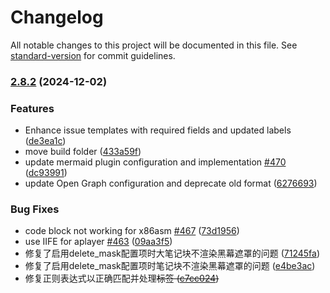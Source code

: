 # Changelog

All notable changes to this project will be documented in this file. See [standard-version](https://github.com/conventional-changelog/standard-version) for commit guidelines.

### [2.8.2](https://github.com/EvanNotFound/hexo-theme-redefine/compare/v2.8.1...v2.8.2) (2024-12-02)


### Features

* Enhance issue templates with required fields and updated labels ([de3ea1c](https://github.com/EvanNotFound/hexo-theme-redefine/commit/de3ea1c8f23a6ed7b041f403a6fd58f80acc5268))
* move build folder ([433a59f](https://github.com/EvanNotFound/hexo-theme-redefine/commit/433a59fcb64a5976919886df06bdb312c18fd497))
* update mermaid plugin configuration and implementation [#470](https://github.com/EvanNotFound/hexo-theme-redefine/issues/470) ([dc93991](https://github.com/EvanNotFound/hexo-theme-redefine/commit/dc93991ff5f22570fa24ea765bb78ce0a327d9e0))
* update Open Graph configuration and deprecate old format ([6276693](https://github.com/EvanNotFound/hexo-theme-redefine/commit/6276693b23a6abc840c5684c7a5fcd538c968224))


### Bug Fixes

* code block not working for x86asm [#467](https://github.com/EvanNotFound/hexo-theme-redefine/issues/467) ([73d1956](https://github.com/EvanNotFound/hexo-theme-redefine/commit/73d1956a1920fcbb2ae68632fd94a22d5f9bc363))
* use IIFE for aplayer [#463](https://github.com/EvanNotFound/hexo-theme-redefine/issues/463) ([09aa3f5](https://github.com/EvanNotFound/hexo-theme-redefine/commit/09aa3f558eafce20d33464922d1e322fd39e53cf))
* 修复了启用delete_mask配置项时大笔记块不渲染黑幕遮罩的问题 ([71245fa](https://github.com/EvanNotFound/hexo-theme-redefine/commit/71245fa458ba479a8ad57d1905de38670230cda9))
* 修复了启用delete_mask配置项时笔记块不渲染黑幕遮罩的问题 ([e4be3ac](https://github.com/EvanNotFound/hexo-theme-redefine/commit/e4be3ac92136670bb850ff0dba21c51669d9d0da))
* 修复正则表达式以正确匹配并处理<del>标签 ([c7cc024](https://github.com/EvanNotFound/hexo-theme-redefine/commit/c7cc0246e21355bd9ba6a0d1204118f9c28107e9))
